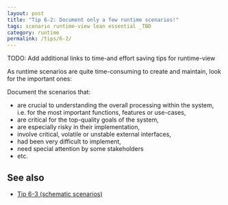 ```yaml
---
layout: post
title: "Tip 6-2: Document only a few runtime scenarios!"
tags: scenario runtime-view lean essential _TBD
category: runtime
permalink: /tips/6-2/
---
```

TODO: Add additional links to time-and effort saving tips for runtime-view

As runtime scenarios are quite time-consuming to create and maintain,
look for the important ones:

Document the scenarios that:

* are crucial to understanding the overall processing within the system, i.e.
for the most important functions, features or use-cases,
* are critical for the top-quality goals of the system,
* are especially risky in their implementation,
* involve critical, volatile or unstable external interfaces,
* had been very difficult to implement,
* need special attention by some stakeholders
* etc.


## See also

* [Tip 6-3 (schematic scenarios)](/tips/6-3)
